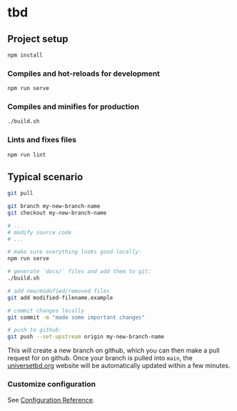 # tbd

## Project setup
```bash
npm install
```

### Compiles and hot-reloads for development
```bash
npm run serve
```

### Compiles and minifies for production
```bash
./build.sh
```

### Lints and fixes files
```bash
npm run lint
```

## Typical scenario
```bash
git pull

git branch my-new-branch-name
git checkout my-new-branch-name

# ...
# modify source code
# ...

# make sure everything looks good locally:
npm run serve

# generate `docs/` files and add them to git:
./build.sh

# add new/modofied/removed files
git add modified-filename.example

# commit changes locally
git commit -m "made some important changes"

# push to github:
git push --set-upstream origin my-new-branch-name
```
This will create a new branch on github, which you can then make a pull request for on github. Once your branch is pulled into `main`, the [universetbd.org](https://universetbd.org) website will be automatically updated within a few minutes.


### Customize configuration
See [Configuration Reference](https://cli.vuejs.org/config/).

